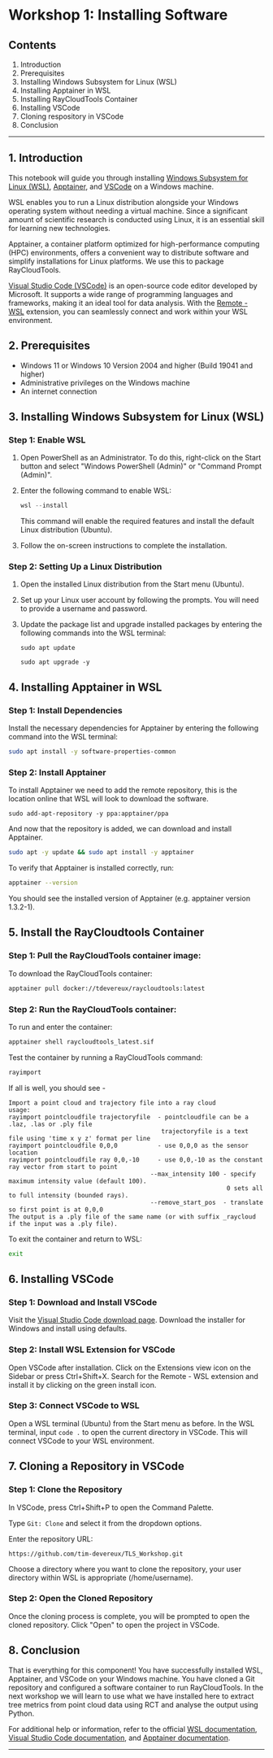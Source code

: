 # Workshop 1: Installing Software

##  Contents

1. Introduction
2. Prerequisites
3. Installing Windows Subsystem for Linux (WSL)
4. Installing Apptainer in WSL
5. Installing RayCloudTools Container
6. Installing VSCode
7. Cloning respository in VSCode
8. Conclusion

---

## 1. Introduction

This notebook will guide you through installing [Windows Subsystem for Linux (WSL)](https://docs.microsoft.com/en-us/windows/wsl/install), [Apptainer](https://apptainer.org/), and [VSCode](https://code.visualstudio.com/) on a Windows machine.

WSL enables you to run a Linux distribution alongside your Windows operating system without needing a virtual machine. Since a significant amount of scientific research is conducted using Linux, it is an essential skill for learning new technologies.

Apptainer, a container platform optimized for high-performance computing (HPC) environments, offers a convenient way to distribute software and simplify installations for Linux platforms. We use this to package RayCloudTools.

[Visual Studio Code (VSCode)](https://code.visualstudio.com/) is an open-source code editor developed by Microsoft. It supports a wide range of programming languages and frameworks, making it an ideal tool for data analysis. With the [Remote - WSL](https://marketplace.visualstudio.com/items?itemName=ms-vscode-remote.remote-wsl) extension, you can seamlessly connect and work within your WSL environment.


## 2. Prerequisites

- Windows 11 or Windows 10 Version 2004 and higher (Build 19041 and higher)
- Administrative privileges on the Windows machine
- An internet connection

## 3. Installing Windows Subsystem for Linux (WSL)

### Step 1: Enable WSL

1. Open PowerShell as an Administrator. To do this, right-click on the Start button and select "Windows PowerShell (Admin)" or "Command Prompt (Admin)".
   
2. Enter the following command to enable WSL:

   ```powershell
   wsl --install
   ```

   This command will enable the required features and install the default Linux distribution (Ubuntu).

2. Follow the on-screen instructions to complete the installation.

### Step 2: Setting Up a Linux Distribution

1. Open the installed Linux distribution from the Start menu (Ubuntu).
2. Set up your Linux user account by following the prompts. You will need to provide a username and password.
3. Update the package list and upgrade installed packages by entering the following commands into the WSL terminal:

   ```
   sudo apt update
   ```
   ```
   sudo apt upgrade -y
   ```

## 4. Installing Apptainer in WSL

### Step 1: Install Dependencies

Install the necessary dependencies for Apptainer by entering the following command into the WSL terminal:

   ```bash
   sudo apt install -y software-properties-common
   ```
### Step 2: Install Apptainer
To install Apptainer we need to add the remote repository, this is the location online that WSL will look to download the software.
   ```
   sudo add-apt-repository -y ppa:apptainer/ppa
   ```
And now that the repository is added, we can download and install Apptainer.
   ```bash
   sudo apt -y update && sudo apt install -y apptainer
   ```
To verify that Apptainer is installed correctly, run:

   ```bash
   apptainer --version
   ```
You should see the installed version of Apptainer (e.g. apptainer version 1.3.2-1).

## 5. Install the RayCloudtools Container

### Step 1: Pull the RayCloudTools container image:

To download the RayCloudTools container:

   ```bash
   apptainer pull docker://tdevereux/raycloudtools:latest
   ```
### Step 2: Run the RayCloudTools container:

To run and enter the container:

   ```bash
   apptainer shell raycloudtools_latest.sif
   ```

Test the container by running a RayCloudTools command:

   ```bash
   rayimport
   ```
If all is well, you should see - 
   ```
   Import a point cloud and trajectory file into a ray cloud
   usage:
   rayimport pointcloudfile trajectoryfile  - pointcloudfile can be a .laz, .las or .ply file
                                             trajectoryfile is a text file using 'time x y z' format per line
   rayimport pointcloudfile 0,0,0           - use 0,0,0 as the sensor location
   rayimport pointcloudfile ray 0,0,-10     - use 0,0,-10 as the constant ray vector from start to point
                                          --max_intensity 100 - specify maximum intensity value (default 100).
                                                               0 sets all to full intensity (bounded rays).
                                          --remove_start_pos  - translate so first point is at 0,0,0
   The output is a .ply file of the same name (or with suffix _raycloud if the input was a .ply file).
   ```
To exit the container and return to WSL:

   ```bash
   exit
   ```
## 6. Installing VSCode

### Step 1: Download and Install VSCode

   Visit the [Visual Studio Code download page](https://code.visualstudio.com/download).
   Download the installer for Windows and install using defaults.

### Step 2: Install WSL Extension for VSCode

   Open VSCode after installation.
   Click on the Extensions view icon on the Sidebar or press Ctrl+Shift+X.
   Search for the Remote - WSL extension and install it by clicking on the green install icon.

### Step 3: Connect VSCode to WSL

   Open a WSL terminal (Ubuntu) from the Start menu as before.
   In the WSL terminal, input ```code .``` to open the current directory in VSCode. This will connect VSCode to your WSL environment.




## 7. Cloning a Repository in VSCode
### Step 1: Clone the Repository

   In VSCode, press Ctrl+Shift+P to open the Command Palette.



   Type ```Git: Clone``` and select it from the dropdown options.

   Enter the repository URL:
   ```
   https://github.com/tim-devereux/TLS_Workshop.git
   ```
   Choose a directory where you want to clone the repository, your user directory within WSL is appropriate (/home/username).

### Step 2: Open the Cloned Repository

   Once the cloning process is complete, you will be prompted to open the cloned repository. Click "Open" to open the project in VSCode.


## 8. Conclusion

That is everything for this component! You have successfully installed WSL, Apptainer, and VSCode on your Windows machine. You have cloned a Git repository and configured a software container to run RayCloudTools. In the next workshop we will learn to use what we have installed here to extract tree metrics from point cloud data using RCT and analyse the output using Python.

For additional help or information, refer to the official [WSL documentation](https://docs.microsoft.com/en-us/windows/wsl/), [Visual Studio Code documentation](https://code.visualstudio.com/docs), and [Apptainer documentation](https://apptainer.org/docs/).

---
